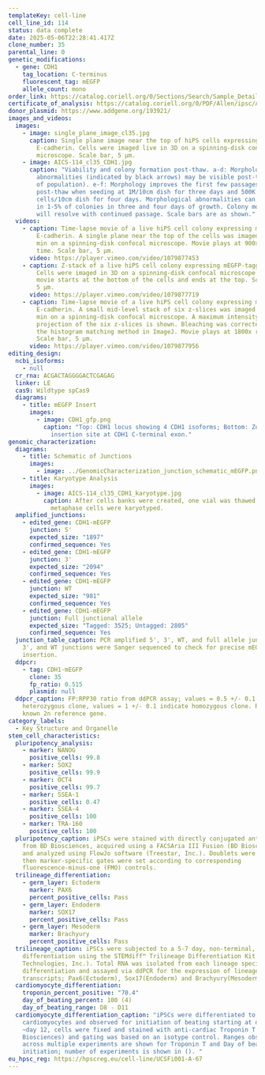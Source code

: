 ```yaml
---
templateKey: cell-line
cell_line_id: 114
status: data complete
date: 2025-05-06T22:28:41.417Z
clone_number: 35
parental_line: 0
genetic_modifications:
  - gene: CDH1
    tag_location: C-terminus
    fluorescent_tag: mEGFP
    allele_count: mono
order_link: https://catalog.coriell.org/0/Sections/Search/Sample_Detail.aspx?Ref=AICS-0114-035&Product=iPSC
certificate_of_analysis: https://catalog.coriell.org/0/PDF/Allen/ipsc/AICS-0114-035_CofA.pdf
donor_plasmid: https://www.addgene.org/193921/
images_and_videos:
  images:
    - image: single_plane_image_cl35.jpg
      caption: Single plane image near the top of hiPS cells expressing mEGFP-tagged
        E-cadherin. Cells were imaged live in 3D on a spinning-disk confocal
        microscope. Scale bar, 5 µm.
    - image: AICS-114_cl35_CDH1.jpg
      caption: "Viability and colony formation post-thaw. a-d: Morphological
        abnormalities (indicated by black arrows) may be visible post-thaw (5%
        of population). e-f: Morphology improves the first few passages
        post-thaw when seeding at 1M/10cm dish for three days and 500K
        cells/10cm dish for four days. Morphological abnormalities can be seen
        in 1-5% of colonies in three and four days of growth. Colony morphology
        will resolve with continued passage. Scale bars are as shown."
  videos:
    - caption: Time-lapse movie of a live hiPS cell colony expressing mEGFP-tagged
        E-cadherin. A single plane near the top of the cells was imaged every 3
        min on a spinning-disk confocal microscope. Movie plays at 900x real
        time. Scale bar, 5 µm.
      video: https://player.vimeo.com/video/1079877453
    - caption: Z-stack of a live hiPS cell colony expressing mEGFP-tagged E-cadherin.
        Cells were imaged in 3D on a spinning-disk confocal microscope. The
        movie starts at the bottom of the cells and ends at the top. Scale bar,
        5 µm.
      video: https://player.vimeo.com/video/1079877719
    - caption: Time-lapse movie of a live hiPS cell colony expressing mEGFP-tagged
        E-cadherin. A small mid-level stack of six z-slices was imaged every 3
        min on a spinning-disk confocal microscope. A maximum intensity
        projection of the six z-slices is shown. Bleaching was corrected using
        the histogram matching method in ImageJ. Movie plays at 1800x real time.
        Scale bar, 5 µm.
      video: https://player.vimeo.com/video/1079877956
editing_design:
  ncbi_isoforms:
    - null
  cr_rna: ACGACTAGGGGACTCGAGAG
  linker: LE
  cas9: Wildtype spCas9
  diagrams:
    - title: mEGFP Insert
      images:
        - image: CDH1_gfp.png
          caption: "Top: CDH1 locus showing 4 CDH1 isoforms; Bottom: Zoom in on mEGFP
            insertion site at CDH1 C-terminal exon."
genomic_characterization:
  diagrams:
    - title: Schematic of Junctions
      images:
        - image: ../GenomicCharacterization_junction_schematic_mEGFP.png
    - title: Karyotype Analysis
      images:
        - image: AICS-114_cl35_CDH1_karyotype.jpg
          caption: After cells banks were created, one vial was thawed and 30 G-banded
            metaphase cells were karyotyped.
  amplified_junctions:
    - edited_gene: CDH1-mEGFP
      junction: 5'
      expected_size: "1897"
      confirmed_sequence: Yes
    - edited_gene: CDH1-mEGFP
      junction: 3'
      expected_size: "2094"
      confirmed_sequence: Yes
    - edited_gene: CDH1-mEGFP
      junction: WT
      expected_size: "981"
      confirmed_sequence: Yes
    - edited_gene: CDH1-mEGFP
      junction: Full junctional allele
      expected_size: "Tagged: 3525; Untagged: 2805"
      confirmed_sequence: Yes
  junction_table_caption: PCR amplified 5', 3', WT, and full allele junctions. 5',
    3', and WT junctions were Sanger sequenced to check for precise mEGFP
    insertion.
  ddpcr:
    - tag: CDH1-mEGFP
      clone: 35
      fp_ratio: 0.515
      plasmid: null
  ddpcr_caption: FP:RPP30 ratio from ddPCR assay; values = 0.5 +/- 0.1 indicate
    heterozygous clone, values = 1 +/- 0.1 indicate homozygous clone. RPP30 is
    known 2n reference gene.
category_labels:
  - Key Structure and Organelle
stem_cell_characteristics:
  pluripotency_analysis:
    - marker: NANOG
      positive_cells: 99.8
    - marker: SOX2
      positive_cells: 99.9
    - marker: OCT4
      positive_cells: 99.7
    - marker: SSEA-1
      positive_cells: 0.47
    - marker: SSEA-4
      positive_cells: 100
    - marker: TRA-160
      positive_cells: 100
  pluripotency_caption: iPSCs were stained with directly conjugated antibodies
    from BD Biosciences, acquired using a FACSAria III Fusion (BD Biosciences),
    and analyzed using FlowJo software (Treestar, Inc.). Doublets were excluded,
    then marker-specific gates were set according to corresponding
    fluorescence-minus-one (FMO) controls.
  trilineage_differentiation:
    - germ_layer: Ectoderm
      marker: PAX6
      percent_positive_cells: Pass
    - germ_layer: Endoderm
      marker: SOX17
      percent_positive_cells: Pass
    - germ_layer: Mesoderm
      marker: Brachyury
      percent_positive_cells: Pass
  trilineage_caption: iPSCs were subjected to a 5-7 day, non-terminal, directed
    differentiation using the STEMdiff™ Trilineage Differentiation Kit (STEMCELL
    Technologies, Inc.). Total RNA was isolated from each lineage specific
    differentiation and assayed via ddPCR for the expression of lineage specific
    transcripts; Pax6(Ectoderm), Sox17(Endoderm) and Brachyury(Mesoderm).
  cardiomyocyte_differentiation:
    troponin_percent_positive: "70.4"
    day_of_beating_percent: 100 (4)
    day_of_beating_range: D8 - D11
  cardiomyocyte_differentiation_caption: "iPSCs were differentiated to
    cardiomyocytes and observed for initiation of beating starting at day 6. At
    ~day 12, cells were fixed and stained with anti-cardiac Troponin T (BD
    Biosciences) and gating was based on an isotype control. Ranges observed
    across multiple experiments are shown for Troponin T and Day of beating
    initiation; number of experiments is shown in (). "
eu_hpsc_reg: https://hpscreg.eu/cell-line/UCSFi001-A-67
---
```

